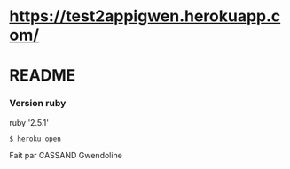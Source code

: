# https://test2appigwen.herokuapp.com/

# README

### Version ruby

ruby '2.5.1'


```
$ heroku open
```

Fait par CASSAND Gwendoline

